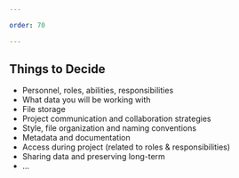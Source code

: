 ```yaml
---

order: 70

---
```


## Things to Decide

<ul class="small">
  <li class="fragment">Personnel, roles, abilities, responsibilities</li>
  <li class="fragment">What data you will be working with</li>
  <li class="fragment">File storage</li>
  <li class="fragment">Project communication and collaboration strategies</li>
  <li class="fragment">Style, file organization and naming conventions</li>
  <li class="fragment">Metadata and documentation</li>
  <li class="fragment">Access during project (related to roles & responsibilities)</li>
  <li class="fragment">Sharing data and preserving long-term</li>
  <li class="fragment">&mldr;</li>
</ul>



